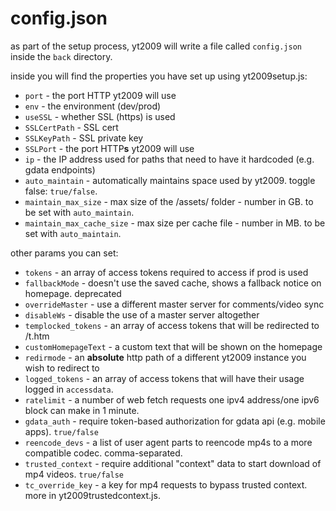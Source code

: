 # config.json

as part of the setup process, yt2009 will write a file called `config.json` inside the `back` directory.

inside you will find the properties you have set up using yt2009setup.js:

- `port` - the port HTTP yt2009 will use
- `env` - the environment (dev/prod)
- `useSSL` - whether SSL (https) is used
- `SSLCertPath` - SSL cert
- `SSLKeyPath` - SSL private key
- `SSLPort` - the port HTTP**s** yt2009 will use
- `ip` - the IP address used for paths that need to have it hardcoded (e.g. gdata endpoints)
- `auto_maintain` - automatically maintains space used by yt2009. toggle false: `true/false`.
- `maintain_max_size` - max size of the /assets/ folder - number in GB. to be set with `auto_maintain`.
- `maintain_max_cache_size` - max size per cache file - number in MB. to be set with `auto_maintain`.

other params you can set:

- `tokens` - an array of access tokens required to access if prod is used
- `fallbackMode` - doesn't use the saved cache, shows a fallback notice on homepage. deprecated
- `overrideMaster` - use a different master server for comments/video sync
- `disableWs` - disable the use of a master server altogether
- `templocked_tokens` - an array of access tokens that will be redirected to /t.htm
- `customHomepageText` - a custom text that will be shown on the homepage
- `redirmode` - an **absolute** http path of a different yt2009 instance you wish to redirect to
- `logged_tokens` - an array of access tokens that will have their usage logged in `accessdata`.
- `ratelimit` - a number of web fetch requests one ipv4 address/one ipv6 block can make in 1 minute.
- `gdata_auth` - require token-based authorization for gdata api (e.g. mobile apps). `true/false`
- `reencode_devs` - a list of user agent parts to reencode mp4s to a more compatible codec. comma-separated.
- `trusted_context` - require additional "context" data to start download of mp4 videos. `true/false`
- `tc_override_key` - a key for mp4 requests to bypass trusted context. more in yt2009trustedcontext.js.